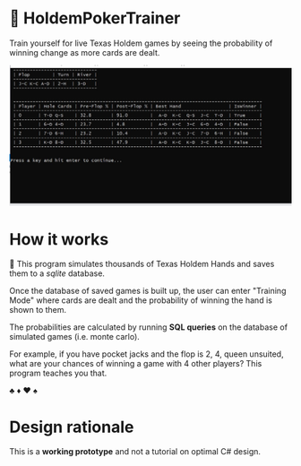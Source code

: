 # :slot_machine: HoldemPokerTrainer 
Train yourself for live Texas Holdem games by seeing the probability of winning change as more cards are dealt.

![what poker training mode looks like](screenshots/screenshot_poker%20training%20mode_3.JPG)

# How it works

:arrows_counterclockwise: This program simulates thousands of Texas Holdem Hands and saves them to a *sqlite* database.

Once the database of saved games is built up, the user can enter "Training Mode" where cards are dealt and the
probability of winning the hand is shown to them.

The probabilities are calculated by running **SQL queries** on the database of simulated games (i.e. monte carlo).

For example, if you have pocket jacks and the flop is 2, 4, queen unsuited, what are your chances
of winning a game with 4 other players? This program teaches you that.

♣️ ♦️ ♥️ ♠️
# Design rationale
This is a **working prototype** and not a tutorial on optimal C# design.
